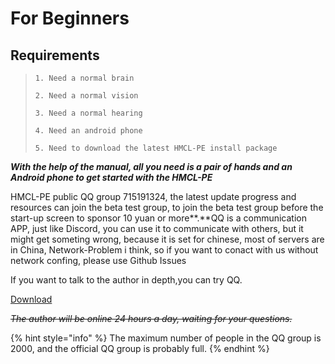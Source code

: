 # For Beginners

## **Requirements**

> ```
> 1. Need a normal brain
>
> 2. Need a normal vision
>
> 3. Need a normal hearing
>
> 4. Need an android phone
>
> 5. Need to download the latest HMCL-PE install package
> ```

_**With the help of the manual, all you need is a pair of hands and an Android phone to get started with the HMCL-PE**_

HMCL-PE public QQ group 715191324, the latest update progress and resources can join the beta test group, to join the beta test group before the start-up screen to sponsor 10 yuan or more\*\*.\*\*QQ is a communication APP, just like Discord, you can use it to communicate with others, but it might get someting wrong, because it is set for chinese, most of servers are in China, Network-Problem i think, so if you want to conact with us without network confing, please use Github Issues

If you want to talk to the author in depth,you can try QQ.

[Download](https://international.qq.com/)

~~_The author will be online 24 hours a day, waiting for your questions._~~

{% hint style="info" %}
The maximum number of people in the QQ group is 2000, and the official QQ group is probably full.
{% endhint %}
